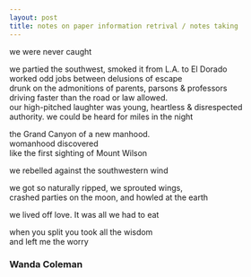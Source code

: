 ```yaml
---
layout: post
title: notes on paper information retrival / notes taking   
---
```

we were never caught    
    
we partied the southwest, smoked it from L.A. to El Dorado     
worked odd jobs between delusions of escape    
drunk on the admonitions of parents, parsons & professors     
driving faster than the road or law allowed.     
our high-pitched laughter was young, heartless & disrespected     
authority. we could be heard for miles in the night     
    
the Grand Canyon of a new manhood.    
womanhood discovered    
like the first sighting of Mount Wilson    
    
we rebelled against the southwestern wind     
    
we got so naturally ripped, we sprouted wings,      
crashed parties on the moon, and howled at the earth     
    
we lived off love. It was all we had to eat    
    
when you split you took all the wisdom    
and left me the worry     

### Wanda Coleman